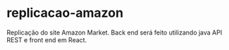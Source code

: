 # replicacao-amazon 
Replicação do site Amazon Market.
Back end será feito utilizando java API REST e front end em React.
